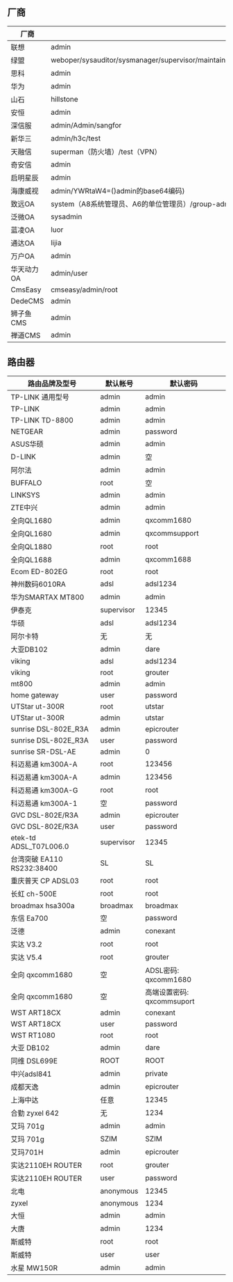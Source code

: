 ## 厂商
| 厂商      | 用户名                                                                                                                                    | 密码                                                                                                                                     |
| ------- | -------------------------------------------------------------------------------------------------------------------------------------- | -------------------------------------------------------------------------------------------------------------------------------------- |
| 联想      | admin                                                                                                                                  | administrator/leadsec@7766/bane@7766                                                                                                   |
| 绿盟      | weboper/sysauditor/sysmanager/supervisor/maintainer/webpolicy/sysadmin/conadmin/supervis/webaudit/conadmin/auditor/nsadmin/admin/shell | weboper/sysauditor/sysmanager/supervisor/maintainer/webpolicy/sysadmin/conadmin/supervis/webaudit/conadmin/auditor/nsadmin/admin/shell |
| 思科      | admin                                                                                                                                  | cisco                                                                                                                                  |
| 华为      | admin                                                                                                                                  | Admin@123（防火墙）mduadmin（VPN）                                                                                                            |
| 山石      | hillstone                                                                                                                              | hillstone                                                                                                                              |
| 安恒      | admin                                                                                                                                  | adminadmin/admin                                                                                                                       |
| 深信服     | admin/Admin/sangfor                                                                                                                    | admin/Admin/delanrecover/sangfor/sangfor@2018/sangfor@2019/空密码                                                                         |
| 新华三     | admin/h3c/test                                                                                                                         | admin/adminer3100/adminer3200/adminer3260/adminer/h3c/h3capadmin/123                                                                   |
| 天融信     | superman（防火墙）/test（VPN）                                                                                                                | talent!23（防火墙）/123456（VPN）                                                                                                             |
| 奇安信     | admin                                                                                                                                  | firewall（网神防火墙）                                                                                                                        |
| 启明星辰    | admin                                                                                                                                  | bane@7766/admin@123                                                                                                                    |
| 海康威视    | admin/YWRtaW4=()admin的base64编码)                                                                                                        | 12345/MTIzNDU=（12345的base64编码）                                                                                                         |
| 致远OA    | system（A8系统管理员、A6的单位管理员）/group-admin（A8集团版集团管理员）/admin1（A8企业版单位管理员）/audit-admin（审计管理员）                                                 | 123456                                                                                                                                 |
| 泛微OA    | sysadmin                                                                                                                               | 1                                                                                                                                      |
| 蓝凌OA    | luor                                                                                                                                   | 26012345                                                                                                                               |
| 通达OA    | lijia                                                                                                                                  | 空                                                                                                                                      |
| 万户OA    | admin                                                                                                                                  | 111111/123456/13572468                                                                                                                 |
| 华天动力OA  | admin/user                                                                                                                             | 123456                                                                                                                                 |
| CmsEasy | cmseasy/admin/root                                                                                                                     | y19CjNmbLOvHKnwb/3vHOVEyCiKhWoeMg/wl6BN7IRX75GC9Tf                                                                                     |
| DedeCMS | admin                                                                                                                                  | admin                                                                                                                                  |
| 狮子鱼CMS  | admin                                                                                                                                  | admin888                                                                                                                               |
| 禅道CMS   | admin                                                                                                                                  | 123456                                                                                                                                 |
  
  ## 路由器
| 路由品牌及型号              | 默认帐号   | 默认密码                   |
| --------------------------- | ---------- | -------------------------- |
| TP-LINK  通用型号           | admin      | admin                      |
| TP-LINK                     | admin      | admin                      |
| TP-LINK  TD-8800            | admin      | admin                      |
| NETGEAR                     | admin      | password                   |
| ASUS华硕                    | admin      | admin                      |
| D-LINK                      | admin      | 空                         |
| 阿尔法                      | admin      | admin                      |
| BUFFALO                     | root       | 空                         |
| LINKSYS                     | admin      | admin                      |
| ZTE中兴                     | admin      | admin                      |
| 全向QL1680                  | admin      | qxcomm1680                 |
| 全向QL1680                  | admin      | qxcommsupport              |
| 全向QL1880                  | root       | root                       |
| 全向QL1688                  | admin      | qxcomm1688                 |
| Ecom  ED-802EG              | root       | root                       |
| 神州数码6010RA              | adsl       | adsl1234                   |
| 华为SMARTAX  MT800          | admin      | admin                      |
| 伊泰克                      | supervisor | 12345                      |
| 华硕                        | adsl       | adsl1234                   |
| 阿尔卡特                    | 无         | 无                         |
| 大亚DB102                   | admin      | dare                       |
| viking                      | adsl       | adsl1234                   |
| viking                      | root       | grouter                    |
| mt800                       | admin      | admin                      |
| home  gateway               | user       | password                   |
| UTStar  ut-300R             | root       | utstar                     |
| UTStar  ut-300R             | admin      | utstar                     |
| sunrise  DSL-802E_R3A       | admin      | epicrouter                 |
| sunrise  DSL-802E_R3A       | user       | password                   |
| sunrise  SR-DSL-AE          | admin      | 0                          |
| 科迈易通  km300A-A          | root       | 123456                     |
| 科迈易通  km300A-A          | admin      | 123456                     |
| 科迈易通  km300A-G          | root       | root                       |
| 科迈易通  km300A-1          | 空         | password                   |
| GVC  DSL-802E/R3A           | admin      | epicrouter                 |
| GVC  DSL-802E/R3A           | user       | password                   |
| etek-td  ADSL_T07L006.0     | supervisor | 12345                      |
| 台湾突破 EA110  RS232:38400 | SL         | SL                         |
| 重庆普天 CP  ADSL03         | root       | root                       |
| 长虹  ch-500E               | root       | root                       |
| broadmax  hsa300a           | broadmax   | broadmax                   |
| 东信 Ea700                  | 空         | password                   |
| 泛德                        | admin      | conexant                   |
| 实达 V3.2                   | root       | root                       |
| 实达 V5.4                   | root       | grouter                    |
| 全向  qxcomm1680            | 空         | ADSL密码: qxcomm1680       |
| 全向  qxcomm1680            | 空         | 高端设置密码: qxcommsuport |
| WST  ART18CX                | admin      | conexant                   |
| WST  ART18CX                | user       | password                   |
| WST  RT1080                 | root       | root                       |
| 大亚 DB102                  | admin      | dare                       |
| 同维  DSL699E               | ROOT       | ROOT                       |
| 中兴adsl841                 | admin      | private                    |
| 成都天逸                    | admin      | epicrouter                 |
| 上海中达                    | 任意       | 12345                      |
| 合勤 zyxel  642             | 无         | 1234                       |
| 艾玛 701g                   | admin      | admin                      |
| 艾玛 701g                   | SZIM       | SZIM                       |
| 艾玛701H                    | admin      | epicrouter                 |
| 实达2110EH  ROUTER          | root       | grouter                    |
| 实达2110EH  ROUTER          | user       | password                   |
| 北电                        | anonymous  | 12345                      |
| zyxel                       | anonymous  | 1234                       |
| 大恒                        | admin      | admin                      |
| 大唐                        | admin      | 1234                       |
| 斯威特                      | root       | root                       |
| 斯威特                      | user       | user                       |
| 水星 MW150R                 | admin      | admin                      |
